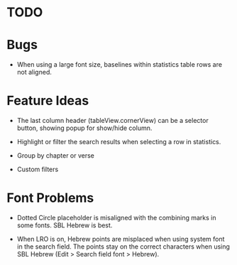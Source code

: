 # TODO


# Bugs

* When using a large font size, baselines within statistics table rows are not aligned.


# Feature Ideas

* The last column header (tableView.cornerView) can be a selector button, showing popup for show/hide column.

* Highlight or filter the search results when selecting a row in statistics.

* Group by chapter or verse

* Custom filters


# Font Problems

* Dotted Circle placeholder is misaligned with the combining marks in some fonts.  SBL Hebrew is best.

* When LRO is on, Hebrew points are misplaced when using system font in the search field.  The points stay on the correct characters when using SBL Hebrew (Edit > Search field font > Hebrew).
